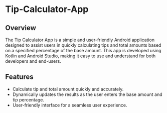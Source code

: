 # Tip-Calculator-App

## Overview
The Tip Calculator App is a simple and user-friendly Android application designed to assist users in quickly calculating tips and total amounts based on a specified percentage of the base amount. This app is developed using Kotlin and Android Studio, making it easy to use and understand for both developers and end-users.

## Features
* Calculate tip and total amount quickly and accurately.
* Dynamically updates the results as the user enters the base amount and tip percentage.
* User-friendly interface for a seamless user experience.

